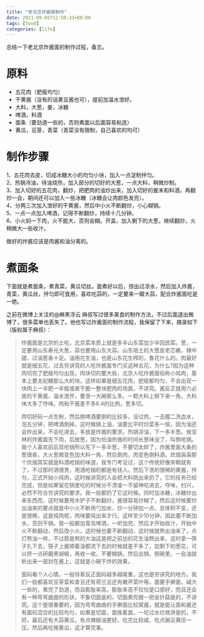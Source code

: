 ```yaml
---
title: "老北京炸酱面制作"
date: 2021-09-05T12:50:33+08:00
tags: [food]
categories: [life]
---
```


总结一下老北京炸酱面的制作过程，备忘。

<!--more-->

# 原料

+ 五花肉（肥瘦均匀）
+ 干黄酱（没有的话黄豆酱也可），提前加温水泄好。
+ 大料，大葱，姜，冰糖
+ 啤酒，料酒
+ 面条（要劲道一些的，否则煮面以后面容易粘连）
+ 黄瓜，豆芽，青菜（青菜没有限制，自己喜欢的均可）

# 制作步骤

1、五花肉去皮，切成冰糖大小的均匀小块，加入一点淀粉拌匀。\
2、热锅冷油，待油烧热，加入部分的切好的大葱，一点大料，稍微炒制。\
3、加入切好的五花肉，翻炒，把肥肉的油炒出来，加入切好的姜末和料酒，再翻炒一会，期间还可以加入一些冰糖（冰糖会让肉颜色发亮）。\
4、分两三次加入泄好的干黄酱，然后中小火不断翻炒，小心糊锅。\
5、一点一点加入啤酒，记得不断翻炒，持续十几分钟。\
6、小火焖一下肉，火不能大，否则会糊。开盖，加入剩下的大葱，继续翻炒，火稍微大一些收汁。

做好的炸酱应该是肉酱和油分离的。

# 煮面条

下面就是煮面条，煮青菜，黄瓜切丝。面煮好以后，捞出过凉水，然后加入炸酱，青菜，黄瓜丝，拌匀即可食用，喜欢吃蒜的，一定要来一瓣大蒜，配合炸酱面吃是一绝。

之前在微博上关注的@麻黑浮云 麻叔写过很多美食的制作方法，不过后面退出微博了，很多菜单也丢失了。他也写过炸酱面的制作流程，我保留了下来，摘录如下（版权属于麻叔）：

> 炸酱面是北京的土吃，北京菜本质上就是多半山东菜加少半回民菜。葱，一定要用山东寿光大葱，蒜也要用山东大蒜。山东培土的大葱皮老芯嫩，辣中甜，过油葱香十足。油用花生油，也是山东花生榨的，鲁花什么的。肉最好就是细五花，过去穷讲究的人吃炸酱面专门买这种五花，为什么?因为这种肉切完了肥瘦均匀出现，肉块切的要大些，北京人吃炸酱面俗称小炖肉，基本上要太妃糖那么大的块，这样如果是细五花肉，肥瘦都均匀，不会出现一块肉上一半肥一半瘦或者干脆一整块肥肉的场面，不讲究。酱反正就用六必居的干黄酱，温水泄开，要泄一大碗那么多。一颗大料上掰下来一角，大料味大多了夺味。肉和干酱差不多6:4的比例，葱多切。
>
> 肉切好码一点生粉，然后倒啤酒要倒的比较多，没过肉，一去腥二洗血水，泡五分钟，把啤酒倒掉。这时候锅上油，油要比平时炒菜多一倍，因为油还会炸出来，不会吃进去，多放是炸酱的要求。热锅凉油，下一多半葱。侯宝林的炸酱面先下肉，后放葱，因为怕油热做的时间长葱味没了，叫倒呛锅。我个人喜欢前后双呛锅所以先下一多半葱，不要切太碎了，炸酱里面大条的葱很香，大火葱微变色加大料一角，然后倒肉，肉变色倒料酒，炊烟袅袅那个炊烟其实就是料酒呛锅的味道，我专门考证过，这个传统好像宋朝就有了，不过那时酒很贵，用酒呛锅的都是有钱人。然后下泄的很稀的黄酱，拌匀，正式开始小炖肉，这时候讲究的人会把大料挑出来扔了，它的任务已经完成，但是如果留在锅里吃的时候分不清谁一不留神吃进去，夺味，扫兴，必然不符合穷讲究的要求。我一般都扔了它这时候。同时加冰糖，冰糖炒出来东西亮，这时候要用木铲子不断翻炒，酱很容易炒糊了，然后这时候要炒出油来的要点就是中小火不断用勺加水，炒一分钟加一点，总体积不变，还是很稀，这是炖肉呢，肉味要炖出来才行。这样至少10分钟，因此要不断加水，否则干锅。我一般都加青岛啤酒，一听加完，然后才开始收汁，开始中火不断翻动，然后改小火，这时候也要不断翻动，这时候就熬出油来了，点灯熬油一样，不过那是熬的大油这是把之前加的花生油熬出来，这时拿一筷子扎下去，筷子上酱顺着油都流下去的时候就差不多了，加剩下的葱花，可以挤一点研磨黑胡椒，再收一收，不要糊锅，然后出锅，倒碗里，一会油就析出来一层封在酱上，这就是小碗干炸的效果。
>
> 面码看个人心情，一般待客反正面码越多越隆重，这也是穷讲究的地方。我们一般都喜欢豆芽菜和青豆还有荷兰豆还有嫩芹菜叶等。面要手擀面，碱大一些的，煮完了劲道，而且膨胀率高，膨胀率高不仅仅是口感好，而且还会有一种弯弯曲曲的形状，不象切面是的，切面煮完跟一把金针菇是的，不讲究。这个是很重要的，因为弯弯曲曲的手擀面比较窝酱，就是能让面和酱还有面码混合的比较均匀，如果是切面，面挨着面，一坨过水烂烙饼是的，不好。最后还有大蒜黄瓜，有点辣椒油更好。吃完比较咸，吃点豌豆黄压一压。然后再吃根黄瓜，这才算完事。
